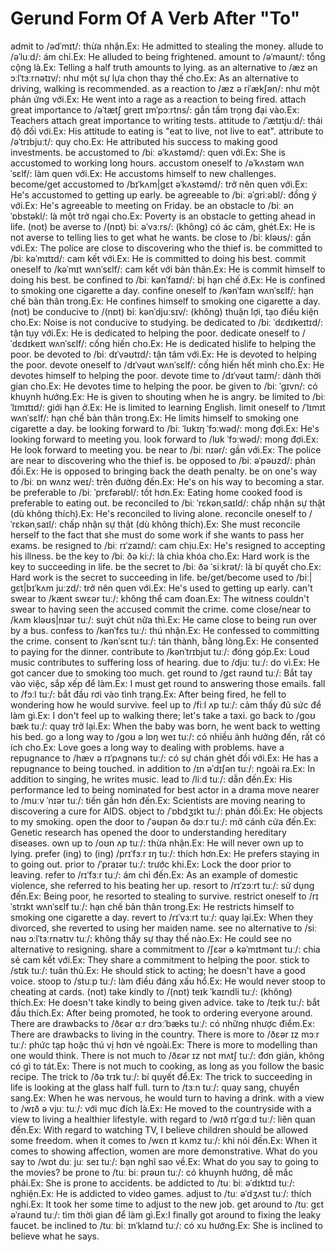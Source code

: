 # Gerund Form Of A Verb After "To"

admit to /ədˈmɪt/: thừa nhận.Ex: He admitted to stealing the money.
allude to /əˈluːd/: ám chỉ.Ex: He alluded to being frightened.
amount to /əˈmaʊnt/: tổng cộng là.Ex: Telling a half truth amounts to lying.
as an alternative to /æz ən ɔːlˈtɜːrnətɪv/: như một sự lựa chọn thay thế cho.Ex: As an alternative to driving, walking is recommended.
as a reaction to /æz ə riˈækʃən/: như một phản ứng với.Ex: He went into a rage as a reaction to being fired.
attach great importance to /əˈtætʃ ɡreɪt ɪmˈpɔːrtns/: gắn tầm trọng đại vào.Ex: Teachers attach great importance to writing tests.
attitude to /ˈætɪtjuːd/: thái độ đối với.Ex: His attitude to eating is "eat to live, not live to eat".
attribute to /əˈtrɪbjuːt/: quy cho.Ex: He attributed his success to making good investments.
be accustomed to /biː əˈkʌstəmd/: quen với.Ex: She is accustomed to working long hours.
accustom oneself to /əˈkʌstəm wʌnˈsɛlf/: làm quen với.Ex: He accustoms himself to new challenges.
become/get accustomed to /bɪˈkʌm|ɡɛt əˈkʌstəmd/: trở nên quen với.Ex: He's accustomed to getting up early.
be agreeable to /biː əˈɡriːəbl/: đồng ý với.Ex: He's agreeable to meeting on Friday.
be an obstacle to /biː ən ˈɒbstəkl/: là một trở ngại cho.Ex: Poverty is an obstacle to getting ahead in life.
(not) be averse to /(nɒt) biː əˈvɜːrs/: (không) có ác cảm, ghét.Ex: He is not averse to telling lies to get what he wants.
be close to /biː kləʊs/: gần với.Ex: The police are close to discovering who the thief is.
be committed to /biː kəˈmɪtɪd/: cam kết với.Ex: He is committed to doing his best. 
commit oneself to /kəˈmɪt wʌnˈsɛlf/: cam kết với bản thân.Ex: He is commit himself to doing his best. 
be confined to /biː kənˈfaɪnd/: bị hạn chế ở.Ex: He is confined to smoking one cigarette a day. 
confine oneself to /kənˈfaɪn wʌnˈsɛlf/: hạn chế bản thân trong.Ex: He confines himself to smoking one cigarette a day. 
(not) be conducive to /(nɒt) biː kənˈdjuːsɪv/: (không) thuận lợi, tạo điều kiện cho.Ex: Noise is not conducive to studying.
be dedicated to /biː ˈdɛdɪkeɪtɪd/: tận tụy với.Ex: He is dedicated to helping the poor. 
dedicate oneself to /ˈdɛdɪkeɪt wʌnˈsɛlf/: cống hiến cho.Ex: He is dedicated hislife to helping the poor. 
be devoted to /biː dɪˈvəʊtɪd/: tận tâm với.Ex: He is devoted to helping the poor. 
devote oneself to /dɪˈvəʊt wʌnˈsɛlf/: cống hiến hết mình cho.Ex: He devotes himself to helping the poor.
devote time to /dɪˈvəʊt taɪm/: dành thời gian cho.Ex: He devotes time to helping the poor.
be given to /biː ˈɡɪvn/: có khuynh hướng.Ex: He is given to shouting when he is angry.
be limited to /biː ˈlɪmɪtɪd/: giới hạn ở.Ex: He is limited to learning English.
limit oneself to /ˈlɪmɪt wʌnˈsɛlf/: hạn chế bản thân trong.Ex: He limits himself to smoking one cigarette a day.
be looking forward to /biː ˈlʊkɪŋ ˈfɔːwəd/: mong đợi.Ex: He's looking forward to meeting you. 
look forward to /lʊk ˈfɔːwəd/: mong đợi.Ex: He look forward to meeting you. 
be near to /biː nɪər/: gần với.Ex: The police are near to discovering who the thief is.
be opposed to /biː əˈpəʊzd/: phản đối.Ex: He is opposed to bringing back the death penalty.
be on one's way to /biː ɒn wʌnz weɪ/: trên đường đến.Ex: He's on his way to becoming a star.
be preferable to /biː ˈprɛfərəbl/: tốt hơn.Ex: Eating home cooked food is preferable to eating out.
be reconciled to /biː ˈrɛkənˌsaɪld/: chấp nhận sự thật (dù không thích).Ex: He's reconciled to living alone.
reconcile oneself to /ˈrɛkənˌsaɪl/: chấp nhận sự thật (dù không thích).Ex: She must reconcile herself to the fact that she must do some work if she wants to pass her exams.
be resigned to /biː rɪˈzaɪnd/: cam chịu.Ex: He's resigned to accepting his illness.
be the key to /biː ðə kiː/: là chìa khóa cho.Ex: Hard work is the key to succeeding in life.
be the secret to /biː ðə ˈsiːkrət/: là bí quyết cho.Ex: Hard work is the secret to succeeding in life.
be/get/become used to /biː|ɡɛt|bɪˈkʌm juːzd/: trở nên quen với.Ex: He's used to getting up early.
can't swear to /kænt swɛər tuː/: không thể cam đoan.Ex: The witness couldn't swear to having seen the accused commit the crime.
come close/near to /kʌm kləʊs|nɪər tuː/: suýt chút nữa thì.Ex: He came close to being run over by a bus.
confess to /kənˈfɛs tuː/: thú nhận.Ex: He confessed to committing the crime.
consent to /kənˈsɛnt tuː/: tán thành, bằng lòng.Ex: He consented to paying for the dinner.
contribute to /kənˈtrɪbjut tuː/: đóng góp.Ex: Loud music contributes to suffering loss of hearing.
due to /djuː tuː/: do vì.Ex: He got cancer due to smoking too much.
get round to /ɡɛt raʊnd tuː/: Bắt tay vào việc, sắp xếp để làm.Ex: I must get round to answering those emails.
fall to /fɔːl tuː/: bắt đầu rơi vào tình trạng.Ex: After being fired, he fell to wondering how he would survive.
feel up to /fiːl ʌp tuː/: cảm thấy đủ sức để làm gì.Ex: I don't feel up to walking there; let's take a taxi.
go back to /ɡoʊ bæk tuː/: quay trở lại.Ex: When the baby was born, he went back to wetting his bed.
go a long way to /ɡoʊ ə lɒŋ weɪ tuː/: có nhiều ảnh hưởng đến, rất có ích cho.Ex: Love goes a long way to dealing with problems.
have a repugnance to /hæv ə rɪˈpʌɡnəns tuː/: có sự chán ghét đối với.Ex: He has a repugnance to being touched.
in addition to /ɪn əˈdɪʃən tuː/: ngoài ra.Ex: In addition to singing, he writes music.
lead to /liːd tuː/: dẫn đến.Ex: His performance led to being nominated for best actor in a drama
move nearer to /muːv ˈnɪər tuː/: tiến gần hơn đến.Ex: Scientists are moving nearing to discovering a cure for AIDS.
object to /ˈɒbdʒɪkt tuː/: phản đối.Ex: He objects to my smoking.
open the door to /ˈəʊpən ðə dɔːr tuː/: mở cánh cửa đến.Ex: Genetic research has opened the door to understanding hereditary diseases.
own up to /oʊn ʌp tuː/: thừa nhận.Ex: He will never own up to lying.
prefer (ing) to (ing) /prɪˈfɜːr ɪŋ tuː/: thích hơn.Ex: He prefers staying in to going out.
prior to /ˈpraɪər tuː/: trước khi.Ex: Lock the door prior to leaving.
refer to /rɪˈfɜːr tuː/: ám chỉ đến.Ex: As an example of domestic violence, she referred to his beating her up.
resort to /rɪˈzɔːrt tuː/: sử dụng đến.Ex: Being poor, he resorted to stealing to survive.
restrict oneself to /rɪˈstrɪkt wʌnˈsɛlf tuː/: hạn chế bản thân trong.Ex: He restricts himself to smoking one cigarette a day.
revert to /rɪˈvɜːrt tuː/: quay lại.Ex: When they divorced, she reverted to using her maiden name.
see no alternative to /siː nəʊ ɔːlˈtɜːrnətɪv tuː/: không thấy sự thay thế nào.Ex: He could see no alternative to resigning.
share a commitment to /ʃɛər ə kəˈmɪtmənt tuː/: chia sẻ cam kết với.Ex: They share a commitment to helping the poor.
stick to /stɪk tuː/: tuân thủ.Ex: He should stick to acting; he doesn't have a good voice.
stoop to /stuːp tuː/: làm điều đáng xấu hổ.Ex: He would never stoop to cheating at cards.
(not) take kindly to /(nɒt) teɪk ˈkaɪndli tuː/: (không) thích.Ex: He doesn't take kindly to being given advice.
take to /teɪk tuː/: bắt đầu thích.Ex: After being promoted, he took to ordering everyone around.
There are drawbacks to /ðɛər ɑːr drɔːˈbæks tuː/: có những nhược điểm.Ex: There are drawbacks to living in the country.
There is more to /ðɛər ɪz mɔːr tuː/: phức tạp hoặc thú vị hơn vẻ ngoài.Ex: There is more to modelling than one would think.
There is not much to /ðɛər ɪz nɒt mʌtʃ tuː/: đơn giản, không có gì to tát.Ex: There is not much to cooking, as long as you follow the basic recipe.
The trick to /ðə trɪk tuː/: bí quyết để.Ex: The trick to succeeding in life is looking at the glass half full.
turn to /tɜːn tuː/: quay sang, chuyển sang.Ex: When he was nervous, he would turn to having a drink.
with a view to /wɪð ə vjuː tuː/: với mục đích là.Ex: He moved to the countryside with a view to living a healthier lifestyle.
with regard to /wɪð rɪˈɡɑːd tuː/: liên quan đến.Ex: With regard to watching TV, I believe children should be allowed some freedom.
when it comes to /wɛn ɪt kʌmz tuː/: khi nói đến.Ex: When it comes to showing affection, women are more demonstrative.
What do you say to /wɒt duː juː seɪ tuː/: bạn nghĩ sao về.Ex: What do you say to going to the movies?
be prone to /tuː biː prəʊn tuː/: có khuynh hướng, dễ mắc phải.Ex: She is prone to accidents.
be addicted to /tuː biː əˈdɪktɪd tuː/: nghiện.Ex: He is addicted to video games.
adjust to /tuː əˈdʒʌst tuː/: thích nghi.Ex: It took her some time to adjust to the new job.
get around to /tuː gɛt əˈraʊnd tuː/: tìm thời gian để làm gì.Ex:I finally got around to fixing the leaky faucet.
be inclined to /tuː biː ɪnˈklaɪnd tuː/: có xu hướng.Ex: She is inclined to believe what he says.